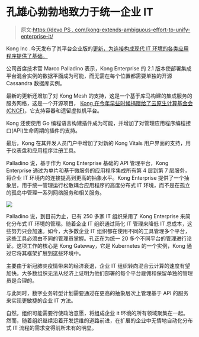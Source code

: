 # 孔雄心勃勃地致力于统一企业 IT

> 原文:[https://devo PS . com/kong-extends-ambiguous-effort-to-unify-enterprise-it/](https://devops.com/kong-extends-ambitious-effort-to-unify-enterprise-it/)

Kong Inc .今天发布了其平台企业版的[更新，为连接构成现代 IT 环境的各类应用程序提供了基础。](https://www.prnewswire.com/news-releases/kong-unveils-first-cloud-native-api-platform-built-for-devops-driven-automation-across-hybrid-environments-301118622.html)

公司首席技术官 Marco Palladino 表示，Kong Enterprise 的 2.1 版本使部署集成平台混合实例的数据平面成为可能，而无需在每个位置都需要单独的开源 Cassandra 数据库实例。

最新的更新还增加了对 Kong Mesh 的支持，这是一个基于库马构建的集成服务的服务网格，这是一个开源项目， [Kong 在今年早些时候捐赠给了云原生计算基金会(CNCF)](https://devops.com/kong-donates-kuma-service-mesh-to-the-cncf/)，它支持容器和遗留虚拟机平台。

Kong 还使使用 Go 编程语言构建插件成为可能，并增加了对管理应用程序编程接口(API)生命周期的插件的支持。

最后，Kong 在其开发人员门户中增加了对新的 Kong Vitals 用户界面的支持，用于仪表盘和应用程序注册工具。

Palladino 说，基于作为 Kong Enterprise 基础的 API 管理平台，Kong Enterprise 通过为单片和基于微服务的应用程序集成所有第 4 层到第 7 层服务，将企业 IT 环境内的连接提高到更高的抽象水平。Kong Enterprise 提供了一个抽象层，用于统一管理运行松散耦合应用程序的高度分布式 IT 环境，而不是在孤立的孤岛中管理一系列网络服务和相关服务。

![](../Images/1ed2b4e2c89ba47df158218ead79ee7a.png)

Palladino 说，到目前为止，已有 250 多家 IT 组织采用了 Kong Enterprise 来简化分布式 IT 环境的管理。随着企业 IT 组织通过简化 IT 管理来降低 IT 总成本，这些努力只会加速。如今，大多数企业 IT 组织都在使用不同的工具管理多个平台，这些工具必须由不同的管理员掌握。孔正在为统一 20 多个不同平台的管理进行论证。这项工作的核心是 Kong Gateway，它是 Kubernetes 的一个实例，Kong 通过它将其框架扩展到这些环境中。

主要由于新冠肺炎疫情带来的经济衰退，企业 IT 组织转向混合云计算的速度有望加快。大多数组织无法从经济上证明为他们部署的每个平台雇佣和保留单独的管理员是合理的。

与此同时，数字业务转型计划需要通过在更高的抽象层次上管理基于 API 的服务来实现更敏捷的企业 IT 方法。

自然，组织可能需要行使政治意愿，将组成企业 it 环境的所有领域聚集在一起。然而，随着组织继续沿着开发运维的道路前进，在扩展的企业中无情地自动化分布式 IT 流程的需求变得前所未有的明显。